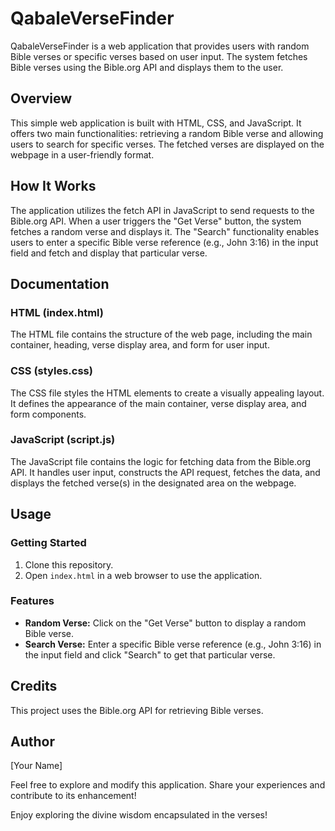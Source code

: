 # QabaleVerseFinder

QabaleVerseFinder is a web application that provides users with random Bible verses or specific verses based on user input. The system fetches Bible verses using the Bible.org API and displays them to the user.

## Overview

This simple web application is built with HTML, CSS, and JavaScript. It offers two main functionalities: retrieving a random Bible verse and allowing users to search for specific verses. The fetched verses are displayed on the webpage in a user-friendly format.

## How It Works

The application utilizes the fetch API in JavaScript to send requests to the Bible.org API. When a user triggers the "Get Verse" button, the system fetches a random verse and displays it. The "Search" functionality enables users to enter a specific Bible verse reference (e.g., John 3:16) in the input field and fetch and display that particular verse.

## Documentation

### HTML (index.html)

The HTML file contains the structure of the web page, including the main container, heading, verse display area, and form for user input.

### CSS (styles.css)

The CSS file styles the HTML elements to create a visually appealing layout. It defines the appearance of the main container, verse display area, and form components.

### JavaScript (script.js)

The JavaScript file contains the logic for fetching data from the Bible.org API. It handles user input, constructs the API request, fetches the data, and displays the fetched verse(s) in the designated area on the webpage.

## Usage

### Getting Started

1. Clone this repository.
2. Open `index.html` in a web browser to use the application.

### Features

- **Random Verse:** Click on the "Get Verse" button to display a random Bible verse.
- **Search Verse:** Enter a specific Bible verse reference (e.g., John 3:16) in the input field and click "Search" to get that particular verse.

## Credits

This project uses the Bible.org API for retrieving Bible verses.

## Author

[Your Name]

Feel free to explore and modify this application. Share your experiences and contribute to its enhancement!

Enjoy exploring the divine wisdom encapsulated in the verses!

